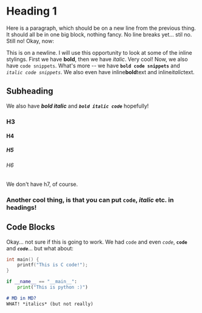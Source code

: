 # Heading 1

Here is a paragraph, which should be on a new line from the previous
thing. It should all be in one big block, nothing fancy. No line breaks
yet... stil no. Still no! Okay, now:

This is on a newline. I will use this opportunity to look at some of
the inline stylings. First we have **bold**, then we have *italic*. 
Very cool! Now, we also have `code snippets`. What's more -- we have
**`bold code snippets`** and *`italic code snippets`*. We also even have
inline**bold**text and inline*italic*text. 

## Subheading

We also have ***bold italic*** and ***`bold italic code`*** hopefully!

### H3
#### H4
##### H5
###### H6

We don't have h7, of course.

### Another cool thing, is that you can put `code`, *italic* etc. in headings!

## Code Blocks 

Okay... not sure if this is going to work. We had `code` and even 
*`code`*, **`code`** and ***`code`***... but what about:

```c
int main() {
    printf("This is C code!");
}
```

```py
if __name__ == "__main__": 
    print("This is python :)")
```

```md
# MD in MD?
WHAT! *italics* (but not really)
```